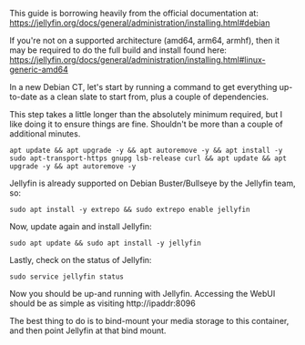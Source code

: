 This guide is borrowing heavily from the official documentation at: https://jellyfin.org/docs/general/administration/installing.html#debian

If you're not on a supported architecture (amd64, arm64, armhf), then it may be required to do the full build and install found here: https://jellyfin.org/docs/general/administration/installing.html#linux-generic-amd64

In a new Debian CT, let's start by running a command to get everything up-to-date as a clean slate to start from, plus a couple of dependencies.

This step takes a little longer than the absolutely minimum required, but I like doing it to ensure things are fine.  Shouldn't be more than a couple of additional minutes.

	apt update && apt upgrade -y && apt autoremove -y && apt install -y sudo apt-transport-https gnupg lsb-release curl && apt update && apt upgrade -y && apt autoremove -y

Jellyfin is already supported on Debian Buster/Bullseye by the Jellyfin team, so:
	
	sudo apt install -y extrepo && sudo extrepo enable jellyfin
	
Now, update again and install Jellyfin:

	sudo apt update && sudo apt install -y jellyfin

Lastly, check on the status of Jellyfin:
	
	sudo service jellyfin status

Now you should be up-and running with Jellyfin.  Accessing the WebUI should be as simple as visiting http://ipaddr:8096

The best thing to do is to bind-mount your media storage to this container, and then point Jellyfin at that bind mount.
